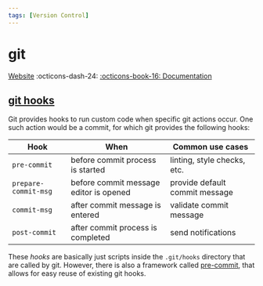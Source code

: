 ```yaml
---
tags: [Version Control]
---
```


# git

[Website][git] :octicons-dash-24: [:octicons-book-16: Documentation][git-docs]

[git]: https://git-scm.com/
[git-docs]: https://git-scm.com/doc


## [git hooks]

Git provides hooks to run custom code when specific git actions occur. One such action would be a commit, for which git provides the following hooks:

| Hook                 | When                                   | Common use cases               |
| -------------------- | -------------------------------------- | ------------------------------ |
| `pre-commit`         | before commit process is started       | linting, style checks, etc.    |
| `prepare-commit-msg` | before commit message editor is opened | provide default commit message |
| `commit-msg`         | after commit message is entered        | validate commit message        |
| `post-commit`        | after commit process is completed      | send notifications             |

These *hooks* are basically just scripts inside the `.git/hooks` directory that are called by git. However, there is also a framework called [pre-commit](../pre-commit), that allows for easy reuse of existing git hooks.

[git hooks]: https://git-scm.com/book/en/v2/Customizing-Git-Git-Hooks
